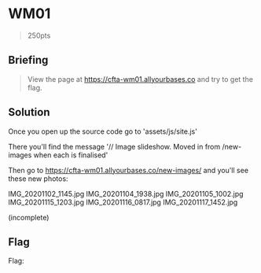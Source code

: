 # WM01
> 250pts

## Briefing
> View the page at https://cfta-wm01.allyourbases.co and try to get the flag.

## Solution
Once you open up the source code go to 'assets/js/site.js'

There you'll find the message '// Image slideshow. Moved in from /new-images when each is finalised'

Then go to https://cfta-wm01.allyourbases.co/new-images/ and you'll see these new photos:

IMG_20201102_1145.jpg
IMG_20201104_1938.jpg
IMG_20201105_1002.jpg
IMG_20201115_1203.jpg
IMG_20201116_0817.jpg
IMG_20201117_1452.jpg

(incomplete)
## Flag
Flag: ` `
